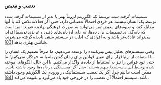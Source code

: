 ### تعصب و تبعیض
تصمیمات گرفته شده توسط یک الگوریتم لزوماً بهتر یا بدتر از تصمیمات گرفته شده توسط یک انسان نیستند. هر فردی احتمالاً تعصباتی دارد، حتی اگر فعالانه تلاش کند با آنها مقابله کند، و شیوه‌های تبعیض‌آمیز می‌توانند به صورت فرهنگی نهادینه شوند. امید است که پایه‌گذاری تصمیمات بر داده‌ها، به جای ارزیابی‌های ذهنی و غریزی توسط افراد، می‌تواند عادلانه‌تر باشد و به افرادی که اغلب در سیستم سنتی نادیده گرفته می‌شوند، شانس بهتری بدهد [[83](ch12.html#Peck2013tr)].

وقتی سیستم‌های تحلیل پیش‌بینی‌کننده را توسعه می‌دهیم، ما صرفاً تصمیم یک انسان را با استفاده از نرم‌افزار برای تعیین قوانین برای زمان گفتن بله یا نه خودکار نمی‌کنیم؛ ما حتی خود قوانین را نیز به استنباط از داده‌ها واگذار می‌کنیم. با این حال، الگوهای آموخته شده توسط این سیستم‌ها مبهم هستند: حتی اگر همبستگی در داده‌ها وجود داشته باشد، ممکن است ندانیم چرا. اگر یک تعصب سیستماتیک در ورودی یک الگوریتم وجود داشته باشد، سیستم احتمالاً آن تعصب را در خروجی خود یاد می‌گیرد و تقویت می‌کند [[84](ch12.html#Alexander2016xa)].